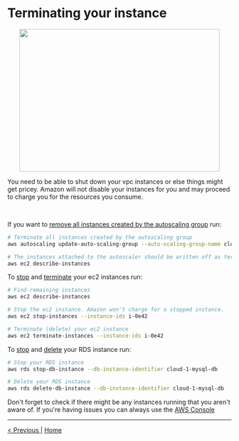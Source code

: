 <h1>Terminating your instance</h1>

<p align="center">
	<img src="https://i.imgur.com/Hnr5wON.jpeg" width="450px" height="320px"  />
</p>

<p>
You need to be able to shut down your vpc instances or else things might get pricey.
Amazon will not disable your instances for you and may proceed to charge you for the resources
you consume.
</p>

<br />

If you want to <a href="https://awscli.amazonaws.com/v2/documentation/api/latest/reference/autoscaling/update-auto-scaling-group.html">remove all instances created by the autoscaling group</a> run:

```bash
# Terminate all instances created by the autoscaling group
aws autoscaling update-auto-scaling-group --auto-scaling-group-name cloud-1 --min-size 0 --max-size 0 --desired-capacity 0

# The instances attached to the autoscaler should be written off as terminating.
aws ec2 describe-instances

```

To <a href="https://awscli.amazonaws.com/v2/documentation/api/latest/reference/ec2/stop-instances.html">stop</a> and <a href="https://awscli.amazonaws.com/v2/documentation/api/latest/reference/ec2/terminate-instances.html">terminate</a> your ec2 instances run:

```bash
# Find remaining instances
aws ec2 describe-instances

# Stop the ec2 instance. Amazon won't charge for a stopped instance.
aws ec2 stop-instances --instance-ids i-0e42

# Terminate (delete) your ec2 instance
aws ec2 terminate-instances --instance-ids i-0e42

```

To <a href="https://awscli.amazonaws.com/v2/documentation/api/latest/reference/rds/stop-db-instance.html">stop</a> and <a href="https://awscli.amazonaws.com/v2/documentation/api/latest/reference/rds/delete-db-instance.html">delete</a> your RDS instance run:

```bash
# Stop your RDS instance
aws rds stop-db-instance --db-instance-identifier cloud-1-mysql-db

# Delete your RDS instance
aws rds delete-db-instance --db-instance-identifier cloud-1-mysql-db

```

Don't forget to check if there might be any instances running that you aren't aware of.
If you're having issues you can always use the <a href="https://console.aws.amazon.com/ec2/">AWS Console</a> 

<hr />
<a href="CDN.md">
&lt; Previous
</a>
|
<a href="../README.md">Home</a>